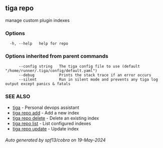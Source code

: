## tiga repo

manage custom plugin indexes

### Options

```
  -h, --help   help for repo
```

### Options inherited from parent commands

```
      --config string   The tiga config file to use (default "/home/runner/.tiga/config/default.yaml")
      --debug           Prints the stack trace if an error occurs
      --silent          Run in silent mode and prevents any tiga log output except panics & fatals
```

### SEE ALSO

* [tiga](tiga.md)	 - Personal devops assistant
* [tiga repo add](tiga_repo_add.md)	 - Add a new index
* [tiga repo delete](tiga_repo_delete.md)	 - Delete an existing index
* [tiga repo list](tiga_repo_list.md)	 - List configured indexes
* [tiga repo update](tiga_repo_update.md)	 - Update index

###### Auto generated by spf13/cobra on 19-May-2024
